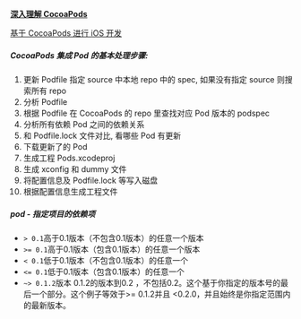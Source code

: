 [**深入理解 CocoaPods**](https://objccn.io/issue-6-4/)

[基于 CocoaPods 进行 iOS 开发](https://medium.com/@DianQK/%E5%9F%BA%E4%BA%8E-cocoapods-%E8%BF%9B%E8%A1%8C-ios-%E5%BC%80%E5%8F%91-fd02ecc19842)

##### CocoaPods 集成 Pod 的基本处理步骤:

1. 更新 Podfile 指定 source 中本地 repo 中的 spec, 如果没有指定 source 则搜索所有 repo
2. 分析 Podfile
3. 根据 Podfile 在 CocoaPods 的 repo 里查找对应 Pod 版本的 podspec
4. 分析所有依赖 Pod 之间的依赖关系
5. 和 Podfile.lock 文件对比, 看哪些 Pod 有更新
6. 下载更新了的 Pod
7. 生成工程 Pods.xcodeproj
8. 生成 xconfig 和 dummy 文件
9. 将配置信息及 Podfile.lock 等写入磁盘
10. 根据配置信息生成工程文件



##### pod - 指定项目的依赖项

- `> 0.1`高于0.1版本（不包含0.1版本）的任意一个版本
- `>= 0.1`高于0.1版本（包含0.1版本）的任意一个版本
- `< 0.1`低于0.1版本（不包含0.1版本）的任意一个
- `<= 0.1`低于0.1版本（包含0.1版本）的任意一个
- `~> 0.1.2`版本 0.1.2的版本到0.2 ，不包括0.2。这个基于你指定的版本号的最后一个部分。这个例子等效于>= 0.1.2并且 <0.2.0，并且始终是你指定范围内的最新版本。